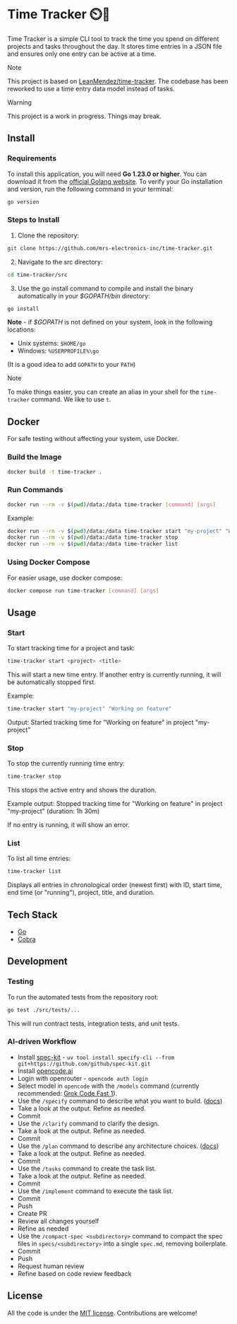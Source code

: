 # Time Tracker ⏲️👣

Time Tracker is a simple CLI tool to track the time you spend on different projects and tasks throughout the day. It stores time entries in a JSON file and ensures only one entry can be active at a time.

> [!NOTE]
> This project is based on [LeanMendez/time-tracker](https://github.com/LeanMendez/time-tracker). The codebase has been reworked to use a time entry data model instead of tasks.

> [!WARNING]
> This project is a work in progress. Things may break.

## Install

### Requirements

To install this application, you will need **Go 1.23.0 or higher**.
You can download it from the [official Golang website](https://go.dev/dl/).
To verify your Go installation and version, run the following command in your terminal:

```bash
go version
```

### Steps to Install

1. Clone the repository:

```bash
git clone https://github.com/mrs-electronics-inc/time-tracker.git
```

2. Navigate to the src directory:

```bash
cd time-tracker/src
```

3. Use the go install command to compile and install the binary automatically in your _$GOPATH/bin_ directory:

```bash
go install
```

**Note** - if _$GOPATH_ is not defined on your system, look in the following locations:

- Unix systems: `$HOME/go`
- Windows: `%USERPROFILE%\go`

(It is a good idea to add `GOPATH` to your `PATH`)

> [!NOTE]
> To make things easier, you can create an alias in your shell for the `time-tracker` command.
> We like to use `t`.

## Docker

For safe testing without affecting your system, use Docker.

### Build the Image

```bash
docker build -t time-tracker .
```

### Run Commands

```bash
docker run --rm -v $(pwd)/data:/data time-tracker [command] [args]
```

Example:

```bash
docker run --rm -v $(pwd)/data:/data time-tracker start "my-project" "Working on feature"
docker run --rm -v $(pwd)/data:/data time-tracker stop
docker run --rm -v $(pwd)/data:/data time-tracker list
```

### Using Docker Compose

For easier usage, use docker compose:

```bash
docker compose run time-tracker [command] [args]
```

## Usage

### Start

To start tracking time for a project and task:

```bash
time-tracker start <project> <title>
```

This will start a new time entry. If another entry is currently running, it will be automatically stopped first.

Example:

```bash
time-tracker start "my-project" "Working on feature"
```

Output: Started tracking time for "Working on feature" in project "my-project"

### Stop

To stop the currently running time entry:

```bash
time-tracker stop
```

This stops the active entry and shows the duration.

Example output: Stopped tracking time for "Working on feature" in project "my-project" (duration: 1h 30m)

If no entry is running, it will show an error.

### List

To list all time entries:

```bash
time-tracker list
```

Displays all entries in chronological order (newest first) with ID, start time, end time (or "running"), project, title, and duration.

## Tech Stack

- [Go](https://go.dev/)
- [Cobra](https://github.com/spf13/cobra)

## Development

### Testing

To run the automated tests from the repository root:

```bash
go test ./src/tests/...
```

This will run contract tests, integration tests, and unit tests.

### AI-driven Workflow

- Install [spec-kit](https://github.com/github/spec-kit) - `uv tool install specify-cli --from git+https://github.com/github/spec-kit.git`
- Install [opencode.ai](https://opencode.ai)
- Login with openrouter - `opencode auth login`
- Select model in `opencode` with the `/models` command (currently recommended: [Grok Code Fast 1](https://openrouter.ai/x-ai/grok-code-fast-1)).
- Use the `/specify` command to describe what you want to build. ([docs](https://github.com/github/spec-kit?tab=readme-ov-file#3-create-the-spec))
- Take a look at the output. Refine as needed.
- Commit
- Use the `/clarify` command to clarify the design.
- Take a look at the output. Refine as needed.
- Commit
- Use the `/plan` command to describe any architecture choices. ([docs](https://github.com/github/spec-kit?tab=readme-ov-file#3-create-the-spec))
- Take a look at the output. Refine as needed.
- Commit
- Use the `/tasks` command to create the task list.
- Take a look at the output. Refine as needed.
- Commit
- Use the `/implement` command to execute the task list.
- Commit
- Push
- Create PR
- Review all changes yourself
- Refine as needed
- Use the `/compact-spec <subdirectory>` command to compact the spec files in `specs/<subdirectory>` into a single `spec.md`, removing boilerplate.
- Commit
- Push
- Request human review
- Refine based on code review feedback

## License

All the code is under the [MIT license](/LICENSE). Contributions are welcome!
